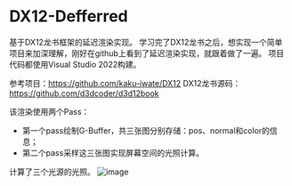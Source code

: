 # DX12-Defferred

基于DX12龙书框架的延迟渲染实现。
学习完了DX12龙书之后，想实现一个简单项目来加深理解，刚好在github上看到了延迟渲染实现，就跟着做了一遍。
项目代码都使用Visual Studio 2022构建。

参考项目：https://github.com/kaku-iwate/DX12
DX12龙书源码：https://github.com/d3dcoder/d3d12book

  该渲染使用两个Pass：
  - 第一个pass绘制G-Buffer，共三张图分别存储：pos、normal和color的信息；
  - 第二个pass采样这三张图实现屏幕空间的光照计算。
  
  计算了三个光源的光照。
![image](https://user-images.githubusercontent.com/55162087/198572971-c27dae86-65f4-4f42-b4d6-a0a7fcff126a.png)
